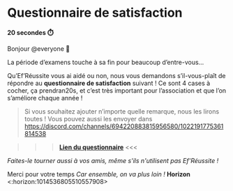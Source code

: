 # Questionnaire de satisfaction 
**20 secondes ⏱️**

Bonjour @everyone 👋 

La période d’examens touche à sa fin pour beaucoup d’entre-vous…

Qu’Ef’Réussite vous ai aidé ou non, nous vous demandons s’il-vous-plaît de répondre au __questionnaire de satisfaction__ suivant ! Ce sont 4 cases à cocher, ça prendran20s, et c’est très important pour l’association et que l’on s’améliore chaque année !

> Si vous souhaitez ajouter n’importe quelle remarque, nous les lirons toutes ! Vous pouvez aussi les envoyer dans https://discord.com/channels/694220883815956580/1022191775361814538

>>> [**Lien du questionnaire**](https://forms.gle/wYpytpndUSpVfBZj8) <<<

*Faites-le tourner aussi à vos amis, même s'ils n'utilisent pas Ef'Réussite !*

Merci pour votre temps
*Car ensemble, on va plus loin !*
**Horizon** <:horizon:1014536805510557908>

